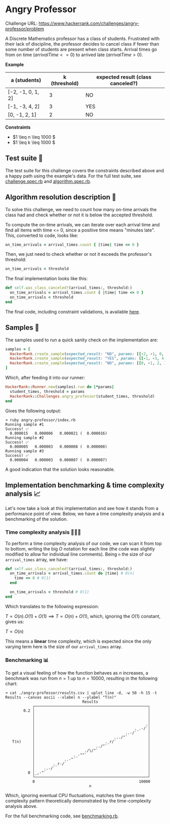 # Angry Professor

Challenge URL: https://www.hackerrank.com/challenges/angry-professor/problem

A Discrete Mathematics professor has a class of students. Frustrated with their lack of discipline, the professor decides to cancel class if fewer than some number of students are present when class starts. Arrival times go from on time ($arrivalTime <= 0$) to arrived late ($arrivalTime > 0$).

**Example**

| a (students)      | k (threshold) | expected result (class canceled?) |
| ----------------- | ------------- | --------------------------------- |
| [-2, -1, 0, 1, 2] | 3             | NO                                |
| [-1, -3, 4, 2]    | 3             | YES                               |
| [0, -1, 2, 1]     | 2             | NO                                |

**Constraints**

- $1 \leq n \leq 1000 $
- $1 \leq k \leq 1000 $

## Test suite 🧪

The test suite for this challenge covers the constraints described above and a happy path using the example's data. For the full test suite, see [challenge.spec.rb](./challenge.spec.rb) and [algorithm.spec.rb](./algorithm.spec.rb).

## Algorithm resolution description 📄

To solve this challenge, we need to count how many on-time arrivals the class had and check whether or not it is below the accepted threshold.

To compute the on-time arrivals, we can iterate over each arrival time and find all items with time <= 0, since a positive time means "minutes late". This, converted to code, looks like:

```ruby
on_time_arrivals = arrival_times.count { |time| time <= 0 }
```

Then, we just need to check whether or not it exceeds the professor's threshold:

```ruby
on_time_arrivals < threshold
```

The final implementation looks like this:

```ruby
def self.was_class_canceled?(arrival_times:, threshold:)
  on_time_arrivals = arrival_times.count { |time| time <= 0 }
  on_time_arrivals < threshold
end
```

The final code, including constraint validations, is available [here](./algorithm.rb).

## Samples 🥯

The samples used to run a quick sanity check on the implementation are:

```ruby
samples = [
  HackerRank.create_sample(expected_result: "NO", params: [[-2, -1, 0, 1, 2], 3]),
  HackerRank.create_sample(expected_result: "YES", params: [[-1, -3, 4, 2], 3]),
  HackerRank.create_sample(expected_result: "NO", params: [[0, -1, 2, 1], 2]),
]
```

Which, after feeding it into our runner:

```ruby
HackerRank::Runner.new(samples).run do |*params|
  student_times, threshold = params
  HackerRank::Challenges.angry_professor(student_times, threshold)
end
```

Gives the following output:

```
➜ ruby angry-professor/index.rb
Running sample #1
Success! ✅
  0.000015   0.000006   0.000021 (  0.000016)
Running sample #2
Success! ✅
  0.000005   0.000003   0.000008 (  0.000008)
Running sample #3
Success! ✅
  0.000004   0.000003   0.000007 (  0.000007)
```

A good indication that the solution looks reasonable.

## Implementation benchmarking & time complexity analysis 📈

Let's now take a look at this implementation and see how it stands from a performance point of view. Below, we have a time complexity analysis and a benchmarking of the solution.

### Time complexity analysis 🕵🏽‍♂️

To perform a time complexity analysis of our code, we can scan it from top to bottom, writing the big $O$ notation for each line (the code was slightly modified to allow for individual line comments). Being `n` the size of our `arrival_times` array, we have:

```ruby
def self.was_class_canceled?(arrival_times:, threshold:)
  on_time_arrivals = arrival_times.count do |time| # O(n)
    time <= 0 # O(1)
  end

  on_time_arrivals < threshold # O(1)
end
```

Which translates to the following expression:

$T \propto O(n).O(1) + O(1) \implies T \propto O(n) + O(1)$, which, ignoring the $O(1)$ constant, gives us:

$T \propto O(n)$

This means a **linear** time complexity, which is expected since the only varying term here is the size of our `arrival_times` array.

### Benchmarking 📊

To get a visual feeling of how the function behaves as $n$ increases, a benchmark was run from $n = 1$ up to $n = 10000$, resulting in the following chart:

```console
➜ cat ./angry-professor/results.csv | uplot line -d, -w 50 -h 15 -t Results --canvas ascii --xlabel n --ylabel "T(n)"
                                  Results
            ┌──────────────────────────────────────────────────┐
        0.2 │                                                  │
            │                                                  │
            │                                                  │
            │                                                 .│
            │                                            ._.-/`│
            │                                        ..-/`     │
            │                                   .../"`         │
   T(n)     │                               ._r/`              │
            │                           ../"`                  │
            │                      ./\/"`                      │
            │                 ._-""`                           │
            │             ..-"`                                │
            │        ._r-/`                                    │
            │    ..-/`                                         │
          0 │_,-"`                                             │
            └──────────────────────────────────────────────────┘
            0                                              10000
                                     n
```

Which, ignoring eventual CPU fluctuations, matches the given time complexity pattern theoretically demonstrated by the time-complexity analysis above.

For the full benchmarking code, see [benchmarking.rb](./benchmarking.rb).
